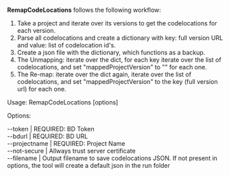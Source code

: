 **RemapCodeLocations** follows the following workflow:  
1. Take a project and iterate over its versions to get the codelocations for each version.  
2. Parse all codelocations and create a dictionary with key: full version URL and value: list of codelocation id's.  
3. Create a json file with the dictionary, which functions as a backup.  
4. The Unmapping: iterate over the dict, for each key iterate over the list of codelocations, and set "mappedProjectVersion" to "" for each one.  
5. The Re-map: iterate over the dict again, iterate over the list of codelocations, and set "mappedProjectVersion" to the key (full version url) for each one.  
 
Usage: RemapCodeLocations [options]  

Options:  

 --token <token>               | REQUIRED: BD Token  
 --bdurl <bdurl>               | REQUIRED: BD URL  
 --projectname <projectname>   | REQUIRED: Project Name  
 --not-secure                  | Allways trust server certificate  
 --filename <filename>         | Output filename to save codelocations JSON. If not present in options, the tool will create a default json in the run folder
